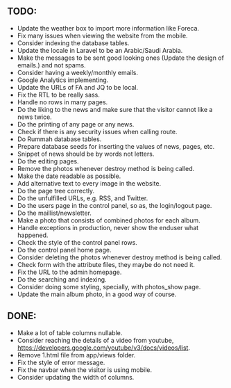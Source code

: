
## TODO:

- Update the weather box to import more information like Foreca.
- Fix many issues when viewing the website from the mobile.
- Consider indexing the database tables.
- Update the locale in Laravel to be an Arabic/Saudi Arabia.
- Make the messages to be sent good looking ones (Update the design of emails.) and not spams.
- Consider having a weekly/monthly emails.
- Google Analytics implementing.
- Update the URLs of FA and JQ to be local.
- Fix the RTL to be really sass.
- Handle no rows in many pages.
- Do the liking to the news and make sure that the visitor cannot like a news twice.
- Do the printing of any page or any news.
- Check if there is any security issues when calling route.
- Do Rummah database tables.
- Prepare database seeds for inserting the values of news, pages, etc.
- Snippet of news should be by words not letters.
- Do the editing pages.
- Remove the photos whenever destroy method is being called.
- Make the date readable as possible.
- Add alternative text to every image in the website.
- Do the page tree correctly.
- Do the unfulfilled URLs, e.g. RSS, and Twitter.
- Do the users page in the control panel, so as, the login/logout page.
- Do the maillist/newsletter.
- Make a photo that consists of combined photos for each album.
- Handle exceptions in production, never show the enduser what happened.
- Check the style of the control panel rows.
- Do the control panel home page.
- Consider deleting the photos whenever destroy method is being called.
- Check form with the attribute files, they maybe do not need it.
- Fix the URL to the admin homepage.
- Do the searching and indexing.
- Consider doing some styling, specially, with photos_show page.
- Update the main album photo, in a good way of course.

## DONE:

- Make a lot of table columns nullable.
- Consider reaching the details of a video from youtube, https://developers.google.com/youtube/v3/docs/videos/list.
- Remove 1.html file from app/views folder.
- Fix the style of error message.
- Fix the navbar when the visitor is using mobile.
- Consider updating the width of columns.
